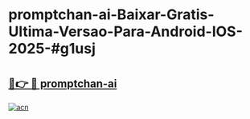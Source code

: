 # promptchan-ai-Baixar-Gratis-Ultima-Versao-Para-Android-IOS-2025-#g1usj

# <h2><a href="https://ainizakaria.my?title=promptchan-ai&ref=22M">🔗👉 🔴 promptchan-ai</a></h2>

[![acn](https://github.com/user-attachments/assets/0f9c940e-d8b0-45ae-aac7-cd30a18b3e1c)](https://ainizakaria.my?title=promptchan-ai&ref=22M)

